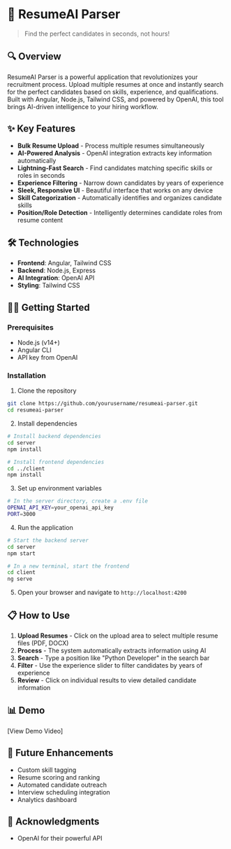 # 🚀 ResumeAI Parser

> Find the perfect candidates in seconds, not hours!

## 🔍 Overview

ResumeAI Parser is a powerful application that revolutionizes your recruitment process. Upload multiple resumes at once and instantly search for the perfect candidates based on skills, experience, and qualifications. Built with Angular, Node.js, Tailwind CSS, and powered by OpenAI, this tool brings AI-driven intelligence to your hiring workflow.

## ✨ Key Features

- **Bulk Resume Upload** - Process multiple resumes simultaneously
- **AI-Powered Analysis** - OpenAI integration extracts key information automatically
- **Lightning-Fast Search** - Find candidates matching specific skills or roles in seconds
- **Experience Filtering** - Narrow down candidates by years of experience
- **Sleek, Responsive UI** - Beautiful interface that works on any device
- **Skill Categorization** - Automatically identifies and organizes candidate skills
- **Position/Role Detection** - Intelligently determines candidate roles from resume content

## 🛠️ Technologies

- **Frontend**: Angular, Tailwind CSS
- **Backend**: Node.js, Express
- **AI Integration**: OpenAI API
- **Styling**: Tailwind CSS

## 🏃‍♂️ Getting Started

### Prerequisites

- Node.js (v14+)
- Angular CLI
- API key from OpenAI

### Installation

1. Clone the repository
```bash
git clone https://github.com/yourusername/resumeai-parser.git
cd resumeai-parser
```

2. Install dependencies
```bash
# Install backend dependencies
cd server
npm install

# Install frontend dependencies
cd ../client
npm install
```

3. Set up environment variables
```bash
# In the server directory, create a .env file
OPENAI_API_KEY=your_openai_api_key
PORT=3000
```

4. Run the application
```bash
# Start the backend server
cd server
npm start

# In a new terminal, start the frontend
cd client
ng serve
```

5. Open your browser and navigate to `http://localhost:4200`

## 📋 How to Use

1. **Upload Resumes** - Click on the upload area to select multiple resume files (PDF, DOCX)
2. **Process** - The system automatically extracts information using AI
3. **Search** - Type a position like "Python Developer" in the search bar
4. **Filter** - Use the experience slider to filter candidates by years of experience
5. **Review** - Click on individual results to view detailed candidate information

## 📊 Demo

[View Demo Video]

## 🚀 Future Enhancements

- Custom skill tagging
- Resume scoring and ranking
- Automated candidate outreach
- Interview scheduling integration
- Analytics dashboard



## 🙏 Acknowledgments

- OpenAI for their powerful API

